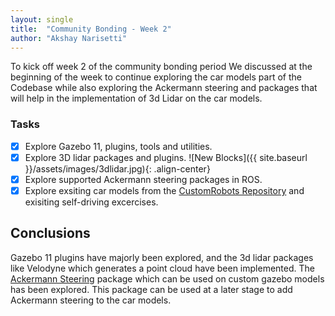 ```yaml
---
layout: single
title:  "Community Bonding - Week 2"
author: "Akshay Narisetti"
---
```


To kick off week 2 of the community bonding period We discussed at the beginning of the week to continue exploring the car models part of the Codebase while also exploring the Ackermann steering and packages that will help in the implementation of 3d Lidar on the car models.


### Tasks
- [x] Explore Gazebo 11, plugins, tools and utilities.
- [x] Explore 3D lidar packages and plugins.
![New Blocks]({{ site.baseurl }}/assets/images/3dlidar.jpg){: .align-center}
- [x] Explore supported Ackermann steering packages in ROS.
- [x] Explore exsiting car models from the [CustomRobots Repository](https://github.com/JdeRobot/CustomRobots) and  exisiting self-driving excercises.

## Conclusions

Gazebo 11 plugins have majorly been explored, and the 3d lidar packages like Velodyne which generates a point cloud have been implemented. The [Ackermann Steering](https://wiki.ros.org/action/fullsearch/ackermann_steering_controller) package which can be used on custom gazebo models has been explored. This package can be used at a later stage to add Ackermann steering to the car models.
